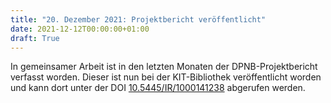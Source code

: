 ```yaml
---
title: "20. Dezember 2021: Projektbericht veröffentlicht"
date: 2021-12-12T00:00:00+01:00
draft: True
---
```


In gemeinsamer Arbeit ist in den letzten Monaten der DPNB-Projektbericht verfasst worden. Dieser ist nun
bei der KIT-Bibliothek veröffentlicht worden und kann dort unter der DOI [10.5445/IR/1000141238](https://doi.org/10.5445/IR/1000141238) abgerufen werden.
